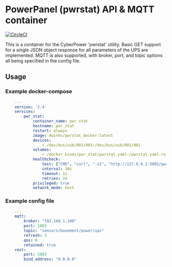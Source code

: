 # PowerPanel (pwrstat) API & MQTT container

[![CircleCI](https://circleci.com/gh/DanielWinks/pwrstat_docker.svg?style=svg)](https://circleci.com/gh/DanielWinks/pwrstat_docker)

This is a container for the CyberPower 'pwrstat' utility.
Basic GET support for a single JSON object response for
all parameters of the UPS are implemented.
MQTT is also supported, with broker, port, and topic
options all being specified in the config file.

## Usage

### Example docker-compose

```yaml
    ---
    version: '2.4'
    services:
        pwr_stat:
            container_name: pwr_stat
            hostname: pwr_stat
            restart: always
            image: dwinks/pwrstat_docker:latest
            devices:
                - /dev/bus/usb/003/003:/dev/bus/usb/001/001
            volumes:
                - /docker_binds/pwr_stat/pwrstat.yaml:/pwrstat.yaml:ro
            healthcheck:
                test: ["CMD", "curl", "-sI", "http://127.0.0.1:5002/pwrstat"]
                interval: 30s
                timeout: 1s
                retries: 24
            privileged: true
            network_mode: host

```

### Example config file

```yaml
    ---
    mqtt:
        broker: "192.168.1.100"
        port: 1883
        topic: "sensors/basement/power/ups"
        refresh: 3
        qos: 0
        retained: true
    rest:
        port: 5003
        bind_address: "0.0.0.0"
```
